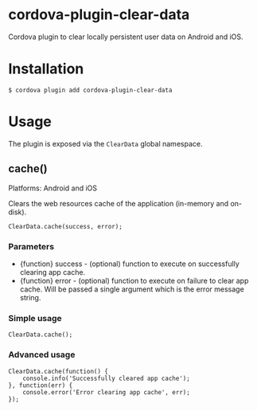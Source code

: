 cordova-plugin-clear-data
=========================

Cordova plugin to clear locally persistent user data on Android and iOS.
 
# Installation

    $ cordova plugin add cordova-plugin-clear-data

# Usage

The plugin is exposed via the `ClearData` global namespace.

## cache()

Platforms: Android and iOS

Clears the web resources cache of the application (in-memory and on-disk).

    ClearData.cache(success, error);

### Parameters

- {function} success - (optional) function to execute on successfully clearing app cache.
- {function} error - (optional) function to execute on failure to clear app cache. Will be passed a single argument which is the error message string.

### Simple usage

    ClearData.cache();
    
### Advanced usage

    ClearData.cache(function() {
        console.info('Successfully cleared app cache');
    }, function(err) {
        console.error('Error clearing app cache', err);
    });

